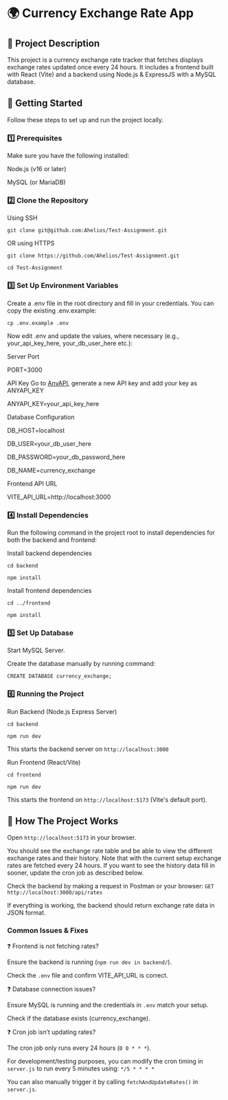 # 🌍 Currency Exchange Rate App

## 📌 Project Description

This project is a currency exchange rate tracker that fetches displays exchange rates updated once every 24 hours. It includes a frontend built with React (Vite) and a backend using Node.js & ExpressJS with a MySQL database.

## 🚀 Getting Started

Follow these steps to set up and run the project locally.

### 1️⃣ Prerequisites

Make sure you have the following installed:

Node.js (v16 or later)

MySQL (or MariaDB)

### 2️⃣ Clone the Repository

Using SSH

`git clone git@github.com:Ahelios/Test-Assignment.git`

OR using HTTPS

`git clone https://github.com/Ahelios/Test-Assignment.git`

`cd Test-Assignment`

### 3️⃣ Set Up Environment Variables

Create a .env file in the root directory and fill in your credentials. You can copy the existing .env.example:

`cp .env.example .env`

Now edit .env and update the values, where necessary (e.g., your_api_key_here, your_db_user_here etc.):

Server Port

PORT=3000

API Key
Go to [AnyAPI](https://anyapi.io/marketplace/currency-exchange-api), generate a new API key and add your key as ANYAPI_KEY

ANYAPI_KEY=your_api_key_here

Database Configuration

DB_HOST=localhost

DB_USER=your_db_user_here

DB_PASSWORD=your_db_password_here

DB_NAME=currency_exchange

Frontend API URL

VITE_API_URL=http://localhost:3000

### 4️⃣ Install Dependencies

Run the following command in the project root to install dependencies for both the backend and frontend:

Install backend dependencies

`cd backend`

`npm install`

Install frontend dependencies

`cd ../frontend`

`npm install`

### 5️⃣ Set Up Database

Start MySQL Server.

Create the database manually by running command:

`CREATE DATABASE currency_exchange;`

### 6️⃣ Running the Project

Run Backend (Node.js Express Server)

`cd backend`

`npm run dev`

This starts the backend server on `http://localhost:3000`

Run Frontend (React/Vite)

`cd frontend`

`npm run dev`

This starts the frontend on `http://localhost:5173` (Vite's default port).

## 🎯 How The Project Works

Open `http://localhost:5173` in your browser.

You should see the exchange rate table and be able to view the different exchange rates and their history. Note that with the current setup exchange rates are fetched every 24 hours. If you want to see the history data fill in sooner, update the cron job as described below.

Check the backend by making a request in Postman or your browser: `GET http://localhost:3000/api/rates`

If everything is working, the backend should return exchange rate data in JSON format.

### Common Issues & Fixes

❓ Frontend is not fetching rates?

Ensure the backend is running (`npm run dev in backend/`).

Check the `.env` file and confirm VITE_API_URL is correct.

❓ Database connection issues?

Ensure MySQL is running and the credentials in `.env` match your setup.

Check if the database exists (currency_exchange).

❓ Cron job isn’t updating rates?

The cron job only runs every 24 hours (`0 0 * * *`).

For development/testing purposes, you can modify the cron timing in `server.js` to run every 5 minutes using:
`*/5 * * * *`

You can also manually trigger it by calling `fetchAndUpdateRates()` in `server.js`.